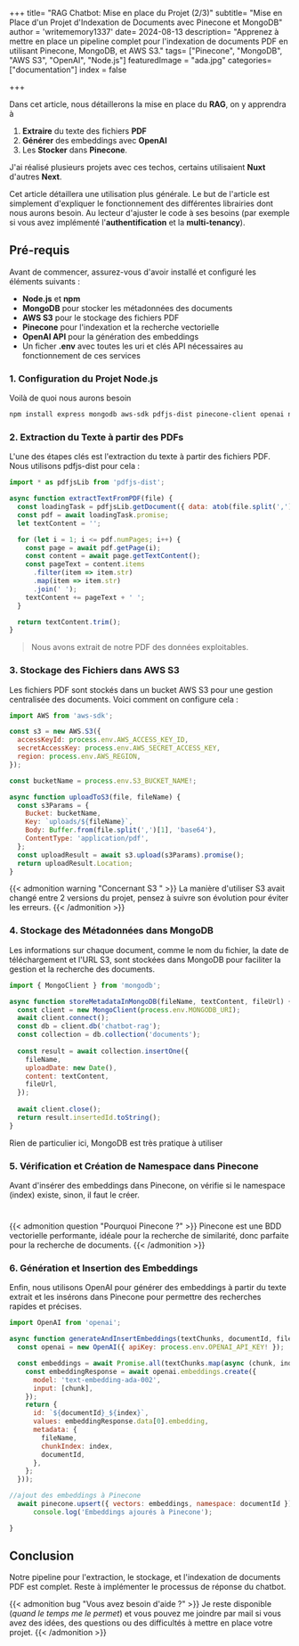 
+++
title= "RAG Chatbot: Mise en place du Projet (2/3)"
subtitle= "Mise en Place d'un Projet d'Indexation de Documents avec Pinecone et MongoDB"
author = 'writememory1337'
date= 2024-08-13
description= "Apprenez à mettre en place un pipeline complet pour l'indexation de documents PDF en utilisant Pinecone, MongoDB, et AWS S3."
tags= ["Pinecone", "MongoDB", "AWS S3", "OpenAI", "Node.js"]
featuredImage = "ada.jpg"
categories= ["documentation"]
index = false


+++

Dans cet article, nous détaillerons la mise en place du **RAG**, on y apprendra à 
1) **Extraire** du texte des fichiers **PDF** 
2) **Générer** des embeddings avec **OpenAI**
3) Les **Stocker** dans **Pinecone**.

J'ai réalisé plusieurs projets avec ces techos, certains utilisaient **Nuxt** d'autres **Next**. 

Cet article détaillera une utilisation plus générale.
Le but de l'article est simplement d'expliquer le fonctionnement des différentes librairies dont nous aurons besoin. Au lecteur d'ajuster le code à ses besoins (par exemple si vous avez implémenté l'**authentification** et la **multi-tenancy**). 

## Pré-requis

Avant de commencer, assurez-vous d'avoir installé et configuré les éléments suivants :

- **Node.js** et **npm**
- **MongoDB** pour stocker les métadonnées des documents
- **AWS S3** pour le stockage des fichiers PDF
- **Pinecone** pour l'indexation et la recherche vectorielle
- **OpenAI API** pour la génération des embeddings
- Un ficher **.env** avec toutes les uri et clés API nécessaires au fonctionnement de ces services
### 1. Configuration du Projet Node.js

Voilà de quoi nous aurons besoin
```bash
npm install express mongodb aws-sdk pdfjs-dist pinecone-client openai node-fetch h3
```
### 2. Extraction du Texte à partir des PDFs

L'une des étapes clés est l'extraction du texte à partir des fichiers PDF. Nous utilisons pdfjs-dist pour cela :

```js
import * as pdfjsLib from 'pdfjs-dist';

async function extractTextFromPDF(file) {
  const loadingTask = pdfjsLib.getDocument({ data: atob(file.split(',')[1]) });
  const pdf = await loadingTask.promise;
  let textContent = '';

  for (let i = 1; i <= pdf.numPages; i++) {
    const page = await pdf.getPage(i);
    const content = await page.getTextContent();
    const pageText = content.items
      .filter(item => item.str)
      .map(item => item.str)
      .join(' ');
    textContent += pageText + ' ';
  }

  return textContent.trim();
}
```

>Nous avons extrait de notre PDF des données exploitables.

### 3. Stockage des Fichiers dans AWS S3

Les fichiers PDF sont stockés dans un bucket AWS S3 pour une gestion centralisée des documents. Voici comment on configure cela :

```js
import AWS from 'aws-sdk';

const s3 = new AWS.S3({
  accessKeyId: process.env.AWS_ACCESS_KEY_ID,
  secretAccessKey: process.env.AWS_SECRET_ACCESS_KEY,
  region: process.env.AWS_REGION,
});

const bucketName = process.env.S3_BUCKET_NAME!;

async function uploadToS3(file, fileName) {
  const s3Params = {
    Bucket: bucketName,
    Key: `uploads/${fileName}`,
    Body: Buffer.from(file.split(',')[1], 'base64'),
    ContentType: 'application/pdf',
  };
  const uploadResult = await s3.upload(s3Params).promise();
  return uploadResult.Location;
}
```

{{< admonition warning "Concernant S3 " >}}
La manière d'utiliser S3 avait changé entre 2 versions du projet, pensez à suivre son évolution pour éviter les erreurs.
{{< /admonition >}}

### 4. Stockage des Métadonnées dans MongoDB

Les informations sur chaque document, comme le nom du fichier, la date de téléchargement et l'URL S3, sont stockées dans MongoDB pour faciliter la gestion et la recherche des documents.

```js
import { MongoClient } from 'mongodb';

async function storeMetadataInMongoDB(fileName, textContent, fileUrl) {
  const client = new MongoClient(process.env.MONGODB_URI);
  await client.connect();
  const db = client.db('chatbot-rag');
  const collection = db.collection('documents');
  
  const result = await collection.insertOne({
    fileName,
    uploadDate: new Date(),
    content: textContent,
    fileUrl,
  });
  
  await client.close();
  return result.insertedId.toString();
}
```

Rien de particulier ici, MongoDB est très pratique à utiliser


### 5. Vérification et Création de Namespace dans Pinecone

Avant d'insérer des embeddings dans Pinecone, on vérifie si le namespace (index) existe, sinon, il faut le créer.

#
{{< admonition question "Pourquoi Pinecone ?" >}}
Pinecone est une BDD vectorielle performante, idéale pour la recherche de similarité, donc parfaite pour la recherche de documents.
{{< /admonition >}}

### 6. Génération et Insertion des Embeddings

Enfin, nous utilisons OpenAI pour générer des embeddings à partir du texte extrait et les insérons dans Pinecone pour permettre des recherches rapides et précises.

```js
import OpenAI from 'openai';

async function generateAndInsertEmbeddings(textChunks, documentId, fileName) {
  const openai = new OpenAI({ apiKey: process.env.OPENAI_API_KEY! });

  const embeddings = await Promise.all(textChunks.map(async (chunk, index) => {
    const embeddingResponse = await openai.embeddings.create({
      model: 'text-embedding-ada-002',
      input: [chunk],
    });
    return {
      id: `${documentId}_${index}`,
      values: embeddingResponse.data[0].embedding,
      metadata: {
        fileName,
        chunkIndex: index,
        documentId,
      },
    };
  }));

//ajout des embeddings à Pinecone
  await pinecone.upsert({ vectors: embeddings, namespace: documentId });
      console.log('Embeddings ajourés à Pinecone');

}
```

## Conclusion

Notre pipeline pour l'extraction, le stockage, et l'indexation de documents PDF est complet. Reste à implémenter le processus de réponse du chatbot.

{{< admonition bug "Vous avez besoin d'aide ?" >}}
Je reste disponible (*quand le temps me le permet*) et vous pouvez me joindre par mail si vous avez des idées, des questions ou des difficultés à mettre en place votre projet.
{{< /admonition >}}
